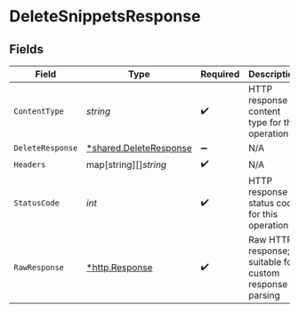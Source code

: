 # DeleteSnippetsResponse


## Fields

| Field                                                                  | Type                                                                   | Required                                                               | Description                                                            |
| ---------------------------------------------------------------------- | ---------------------------------------------------------------------- | ---------------------------------------------------------------------- | ---------------------------------------------------------------------- |
| `ContentType`                                                          | *string*                                                               | :heavy_check_mark:                                                     | HTTP response content type for this operation                          |
| `DeleteResponse`                                                       | [*shared.DeleteResponse](../../../pkg/models/shared/deleteresponse.md) | :heavy_minus_sign:                                                     | N/A                                                                    |
| `Headers`                                                              | map[string][]*string*                                                  | :heavy_check_mark:                                                     | N/A                                                                    |
| `StatusCode`                                                           | *int*                                                                  | :heavy_check_mark:                                                     | HTTP response status code for this operation                           |
| `RawResponse`                                                          | [*http.Response](https://pkg.go.dev/net/http#Response)                 | :heavy_check_mark:                                                     | Raw HTTP response; suitable for custom response parsing                |